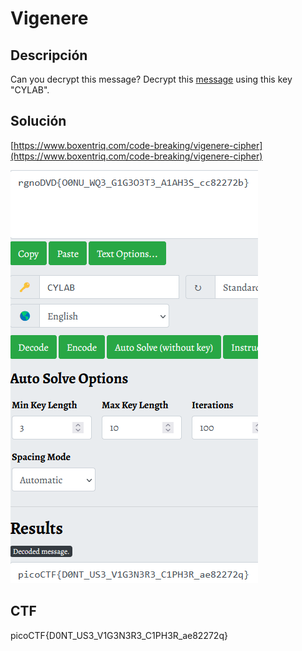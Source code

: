 # Vigenere

## Descripción

Can you decrypt this message?
Decrypt this [message](https://artifacts.picoctf.net/c/158/cipher.txt) using this key "CYLAB".

## Solución

[https://www.boxentriq.com/code-breaking/vigenere-cipher](https://www.boxentriq.com/code-breaking/vigenere-cipher)

![Untitled](Vigenere%202cb0ff39f13b4b2093fbb83a4ba537dd/Untitled.png)

## CTF

picoCTF{D0NT_US3_V1G3N3R3_C1PH3R_ae82272q}